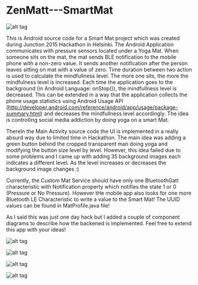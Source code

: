 # ZenMatt---SmartMat

![alt tag](http://i.imgur.com/QlTRuLX.jpg?1)

This is Android source code for a Smart Mat project which was created during Junction 2015 Hackathon in Helsinki. The Android Application communicates with pressure sensors located under a Yoga Mat. When someone sits on the mat, the mat sends BLE notification to the mobile phone with a non-zero value. It sends another notification after the person leaves sitting on mat with a value of zero. Time duration between two action is used to calculate the mindfullness level. The more one sits, the more the mindfulness level is increased. Each time the application goes to the background (in Android Language: onStop()), the mindfullness level is decreased. This can be extended in a way that the application collects the phone usage statistics using Android Usage API (http://developer.android.com/reference/android/app/usage/package-summary.html) and decreases the mindfullness level accordingly. The idea is controlling social media addiction by doing yoga on a smart Mat.

ThereIn the Main Activity source code the UI is implemented in a really absurd way due to limited time in Hackathon. The main idea was adding a green button behind the cropped transparent man doing yoga and modifying the button size level by level. However, this idea failed due to some problems and I came up with adding 35 background images each indicates a different level. As the level increases or decreases the background image changes :)

Currently, the Custom Mat Service should have only one BluetoothGatt characteristic with Notification property which notifies the state 1 or 0 (Pressure or No Pressure). However tHe mobile app also looks for one more Bluetooth LE Characteristic to write a value to the Smart Mat! The UUID values can be found in MatProfile.java file!

As I said this was just one day hack but I added a couple of component diagrams to describe how the backened is implemented. Feel free to extend this app with your ideas!

![alt tag](http://i.imgur.com/jy8FNKN.png?1)

![alt tag](http://i.imgur.com/rOYqq2L.png?1)

![alt tag](http://i.imgur.com/XxO3d7p.png?1)

![alt tag](http://i.imgur.com/7YYSPm4.png?1)
